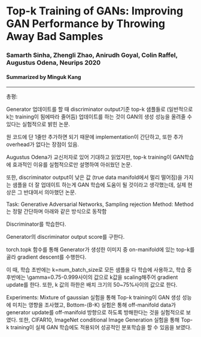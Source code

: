 # Top-k Training of GANs: Improving GAN Performance by Throwing Away Bad Samples
### Samarth Sinha, Zhengli Zhao, Anirudh Goyal, Colin Raffel, Augustus Odena, Neurips 2020
#### Summarized by Minguk Kang
---
총평:
	
Generator 업데이트를 할 때 discriminator output기준 top-k 샘플들로 (일반적으로 k는 training이 됨에따라 줄어듬) 업데이트를 하는 것이 GAN의 생성 성능을 올려줄 수 있다는 실험적으로 밝힌 논문.
	
원 코드에 단 1줄만 추가하면 되기 때문에 implementation이 간단하고, 또한 추가 overhead가 없다는 장점이 있음.
	
Augustus Odena가 교신저자로 있어 기대하고 읽었지만, top-k training이 GAN학습에 효과적인 이유를 실험적으로만 설명하여 아쉬웠던 논문.
	
또한, discriminator output이 낮은 값 (true data manifold에서 멀리 떨어짐)을 가지는 샘플을 더 잘 업데이트 하는게 GAN 학습에 도움이 될 것이라고 생각했는데, 실제 현상은 그 반대여서 의아했던 논문. 

Task: Generative Adversarial Networks, Sampling rejection
Method: Method는 정말 간단하며 아래와 같은 방식으로 동작함


	
Discriminator를 학습한다.
	
Generator의 discriminator output score를 구한다.
	
torch.topk 함수를 통해 Generator가 생성한 이미지 중 on-manifold에 있는 top-k를 골라 gradient descent를 수행한다.
	
이 때, 학습 초반에는 k=num_batch_size로 모든 샘플을 다 학습에 사용하고, 학습 중후반에는 \gamma=0.75-0.999사이의 값으로 k값을 scaling해주어 gradient update를 한다. 또한, k 값의 하한은 배치 크기의 50~75%사이의 값으로 한다.

Experiments: Mixture of gaussian 실험을 통해 Top-k training이 GAN 생성 성능에 미치는 영향을 조사했고, Bottom-(B-K) 실험은 통해 off-manifold data가 generator update를 off-manifold 방향으로 하도록 방해한다는 것을 실험적으로 보였다. 또한, CIFAR10, ImageNet conditional Image Generation 실험을 통해 Top-k training이 실제 GAN 학습에도 적용되어 성공적인 분포학습을 할 수 있음을 보였다.
